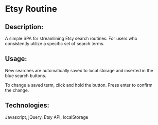 # Etsy Routine

## Description: 
A simple SPA for streamlining Etsy search routines. For users who consistently utilize a specific set of search terms.

## Usage:
New searches are automatically saved to local storage and inserted in the blue search buttons. 

To change a saved term, click and hold the button. Press enter to confirm the change.

## Technologies:
Javascript, jQuery, Etsy API, localStorage
